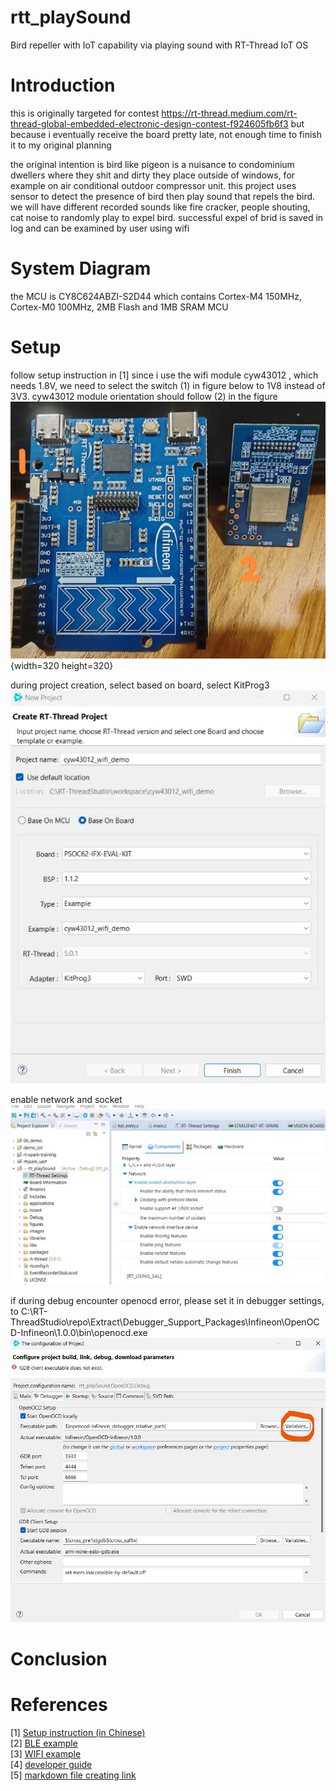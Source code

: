# rtt_playSound
Bird repeller with IoT capability via playing sound with RT-Thread IoT OS

# Introduction

this is originally targeted for contest https://rt-thread.medium.com/rt-thread-global-embedded-electronic-design-contest-f924605fb6f3
but because i eventually receive the board pretty late, not enough time to finish it to my original planning

the original intention is 
bird like pigeon is a nuisance to condominium dwellers where they shit and dirty they place outside of windows, for example on air conditional outdoor compressor unit. this project uses sensor to detect the presence of bird then play sound that repels the bird. we will have different recorded sounds like fire cracker, people shouting, cat noise to randomly play to expel bird. successful expel of brid is saved in log and can be examined by user using wifi

# System Diagram

the MCU is CY8C624ABZI-S2D44 which contains Cortex-M4 150MHz, Cortex-M0 100MHz, 2MB Flash and 1MB SRAM MCU

# Setup
follow setup instruction in [1] 
since i use the wifi module cyw43012 , which needs 1.8V, we need to select the switch (1) in figure below to 1V8 instead of 3V3. cyw43012 module orientation should follow (2) in the figure
![1.8V selection](/images/PSoC6-062S2.jpg){width=320 height=320}

during project creation, select based on board, select KitProg3
![project creation](/images/PSoC6-062S2-project-creation.jpg)

enable network and socket
![RT-Thread Settings](/images/component_settings.jpg)

if during debug encounter openocd error, please set it in debugger settings, to C:\RT-ThreadStudio\repo\Extract\Debugger_Support_Packages\Infineon\OpenOCD-Infineon\1.0.0\bin\openocd.exe
![openocd settings](/images/openocd_infineon.jpg)

# Conclusion

# References
[1] [Setup instruction (in Chinese)](https://www.rt-thread.org/document/site/#/rt-thread-version/rt-thread-standard/hw-board/ifx-eval-kit/ifx-eval-kit)\
[2] [BLE example](https://github.com/RT-Thread-Studio/sdk-bsp-cy8c624-infineon-evaluationkit/tree/main/projects/cyw43012_ble_demo)\
[3] [WIFI example](https://club.rt-thread.org/ask/article/74bb091d04751d5a.html)\
[4] [developer guide](https://docs.qq.com/doc/DZmpvR0xocFpVVGhQ)\
[5] [markdown file creating link](https://anvilproject.org/guides/content/creating-links)
